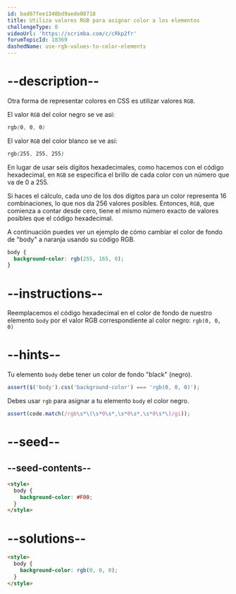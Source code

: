 ```yaml
---
id: bad87fee1348bd9aede08718
title: Utiliza valores RGB para asignar color a los elementos
challengeType: 0
videoUrl: 'https://scrimba.com/c/cRkp2fr'
forumTopicId: 18369
dashedName: use-rgb-values-to-color-elements
---
```


# --description--

Otra forma de representar colores en CSS es utilizar valores `RGB`.

El valor `RGB` del color negro se ve así:

```css
rgb(0, 0, 0)
```

El valor `RGB` del color blanco se ve así:

```css
rgb(255, 255, 255)
```

En lugar de usar seis dígitos hexadecimales, como hacemos con el código hexadecimal, en `RGB` se especifica el brillo de cada color con un número que va de 0 a 255.

Si haces el cálculo, cada uno de los dos dígitos para un color representa 16 combinaciones, lo que nos da 256 valores posibles. Entonces, `RGB`, que comienza a contar desde cero, tiene el mismo número exacto de valores posibles que el código hexadecimal.

A continuación puedes ver un ejemplo de cómo cambiar el color de fondo de "body" a naranja usando su código RGB.

```css
body {
  background-color: rgb(255, 165, 0);
}
```

# --instructions--

Reemplacemos el código hexadecimal en el color de fondo de nuestro elemento `body` por el valor RGB correspondiente al color negro: `rgb(0, 0, 0)`

# --hints--

Tu elemento `body` debe tener un color de fondo "black" (negro).

```js
assert($('body').css('background-color') === 'rgb(0, 0, 0)');
```

Debes usar `rgb` para asignar a tu elemento `body` el color negro.

```js
assert(code.match(/rgb\s*\(\s*0\s*,\s*0\s*,\s*0\s*\)/gi));
```

# --seed--

## --seed-contents--

```html
<style>
  body {
    background-color: #F00;
  }
</style>
```

# --solutions--

```html
<style>
  body {
    background-color: rgb(0, 0, 0);
  }
</style>
```
